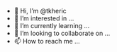 - 👋 Hi, I’m @tkheric
- 👀 I’m interested in ...
- 🌱 I’m currently learning ...
- 💞️ I’m looking to collaborate on ...
- 📫 How to reach me ...

<!---
tkheric/tkheric is a ✨ special ✨ repository because its `README.md` (this file) appears on your GitHub profile.
You can click the Preview link to take a look at your changes.
--->

